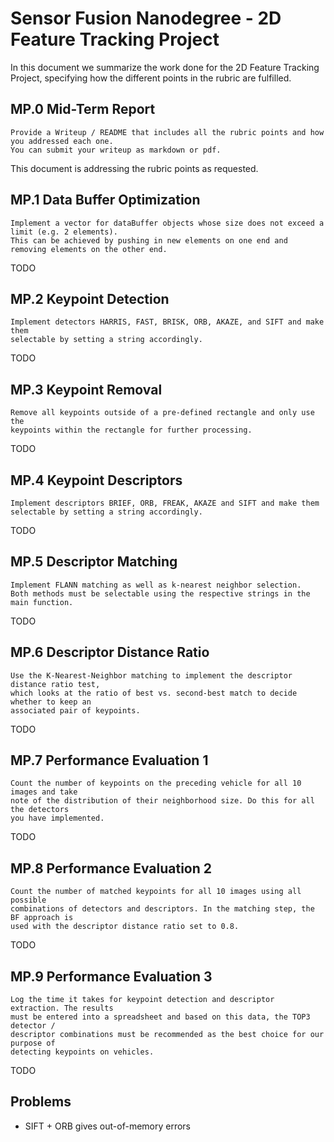 Sensor Fusion Nanodegree - 2D Feature Tracking Project
======================================================

In this document we summarize the work done for the 2D Feature Tracking Project,
specifying how the different points in the rubric are fulfilled.

MP.0 Mid-Term Report
--------------------

```
Provide a Writeup / README that includes all the rubric points and how you addressed each one.
You can submit your writeup as markdown or pdf.
```

This document is addressing the rubric points as requested.

MP.1 Data Buffer Optimization
-----------------------------
```
Implement a vector for dataBuffer objects whose size does not exceed a limit (e.g. 2 elements).
This can be achieved by pushing in new elements on one end and removing elements on the other end.
```

TODO

MP.2 Keypoint Detection
-----------------------
```
Implement detectors HARRIS, FAST, BRISK, ORB, AKAZE, and SIFT and make them
selectable by setting a string accordingly.
```

TODO

MP.3 Keypoint Removal
---------------------
```
Remove all keypoints outside of a pre-defined rectangle and only use the
keypoints within the rectangle for further processing.
```

TODO

MP.4 Keypoint Descriptors
-------------------------
```
Implement descriptors BRIEF, ORB, FREAK, AKAZE and SIFT and make them
selectable by setting a string accordingly.
```

TODO

MP.5 Descriptor Matching
------------------------
```
Implement FLANN matching as well as k-nearest neighbor selection.
Both methods must be selectable using the respective strings in the main function.
```

TODO

MP.6 Descriptor Distance Ratio
------------------------------
```
Use the K-Nearest-Neighbor matching to implement the descriptor distance ratio test,
which looks at the ratio of best vs. second-best match to decide whether to keep an
associated pair of keypoints.
```
TODO

MP.7 Performance Evaluation 1
-----------------------------
```
Count the number of keypoints on the preceding vehicle for all 10 images and take
note of the distribution of their neighborhood size. Do this for all the detectors
you have implemented.
```




TODO

MP.8 Performance Evaluation 2
-----------------------------
```
Count the number of matched keypoints for all 10 images using all possible
combinations of detectors and descriptors. In the matching step, the BF approach is
used with the descriptor distance ratio set to 0.8.
```

TODO

MP.9 Performance Evaluation 3
-----------------------------
```
Log the time it takes for keypoint detection and descriptor extraction. The results
must be entered into a spreadsheet and based on this data, the TOP3 detector /
descriptor combinations must be recommended as the best choice for our purpose of
detecting keypoints on vehicles.
```

TODO

Problems
--------
- SIFT + ORB gives out-of-memory errors
